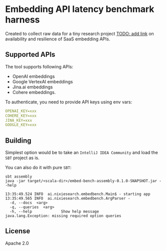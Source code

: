 # Embedding API latency benchmark harness

Created to collect raw data for a tiny research project [TODO: add link](about:blank) on availability and resilience of SaaS embedding APIs.

## Supported APIs

The tool supports following APIs:

* OpenAI embeddings
* Google VertexAI embeddings
* Jina.ai embeddings
* Cohere embeddings.

To authenticate, you need to provide API keys using env vars:

```yaml
OPENAI_KEY=xxx
COHERE_KEY=xxx
JINA_KEY=xxx
GOOGLE_KEY=xxx
```

## Building 

Simplest option would be to take an `IntelliJ IDEA Community` and load the `SBT` project as is.

You can also do it with pure `SBT`:

```shell
sbt assembly
java -jar target/<scala-dir>/embed-bench-assembly-0.1.0-SNAPSHOT.jar --help

13:35:49.524 INFO  ai.nixiesearch.embedbench.Main$ - starting app
13:35:49.565 INFO  ai.nixiesearch.embedbench.ArgParser - 
  -d, --docs  <arg>
  -q, --queries  <arg>
  -h, --help             Show help message
java.lang.Exception: missing required option queries
```

## License

Apache 2.0